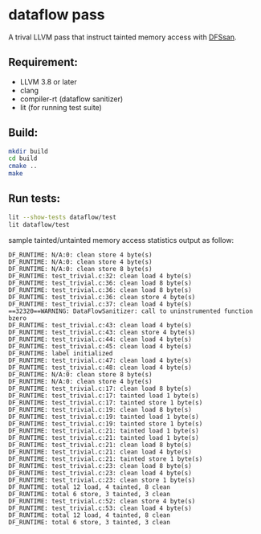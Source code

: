 # dataflow pass

A trival LLVM pass that instruct tainted memory access with [DFSsan](dfsan).

## Requirement:

- LLVM 3.8 or later
- clang
- compiler-rt (dataflow sanitizer)
- lit (for running test suite)

## Build:

```bash
mkdir build
cd build
cmake ..
make
```

## Run tests:

```bash
lit --show-tests dataflow/test
lit dataflow/test
```

sample tainted/untainted memory access statistics output as follow:
```
DF_RUNTIME: N/A:0: clean store 4 byte(s)
DF_RUNTIME: N/A:0: clean store 4 byte(s)
DF_RUNTIME: N/A:0: clean store 8 byte(s)
DF_RUNTIME: test_trivial.c:32: clean load 4 byte(s)
DF_RUNTIME: test_trivial.c:36: clean load 8 byte(s)
DF_RUNTIME: test_trivial.c:36: clean load 8 byte(s)
DF_RUNTIME: test_trivial.c:36: clean store 4 byte(s)
DF_RUNTIME: test_trivial.c:37: clean load 4 byte(s)
==32320==WARNING: DataFlowSanitizer: call to uninstrumented function bzero
DF_RUNTIME: test_trivial.c:43: clean load 4 byte(s)
DF_RUNTIME: test_trivial.c:43: clean store 4 byte(s)
DF_RUNTIME: test_trivial.c:44: clean load 4 byte(s)
DF_RUNTIME: test_trivial.c:45: clean load 4 byte(s)
DF_RUNTIME: label initialized
DF_RUNTIME: test_trivial.c:47: clean load 4 byte(s)
DF_RUNTIME: test_trivial.c:48: clean load 4 byte(s)
DF_RUNTIME: N/A:0: clean store 8 byte(s)
DF_RUNTIME: N/A:0: clean store 4 byte(s)
DF_RUNTIME: test_trivial.c:17: clean load 8 byte(s)
DF_RUNTIME: test_trivial.c:17: tainted load 1 byte(s)
DF_RUNTIME: test_trivial.c:17: tainted store 1 byte(s)
DF_RUNTIME: test_trivial.c:19: clean load 8 byte(s)
DF_RUNTIME: test_trivial.c:19: tainted load 1 byte(s)
DF_RUNTIME: test_trivial.c:19: tainted store 1 byte(s)
DF_RUNTIME: test_trivial.c:21: tainted load 1 byte(s)
DF_RUNTIME: test_trivial.c:21: tainted load 1 byte(s)
DF_RUNTIME: test_trivial.c:21: clean load 8 byte(s)
DF_RUNTIME: test_trivial.c:21: clean load 4 byte(s)
DF_RUNTIME: test_trivial.c:21: tainted store 1 byte(s)
DF_RUNTIME: test_trivial.c:23: clean load 8 byte(s)
DF_RUNTIME: test_trivial.c:23: clean load 4 byte(s)
DF_RUNTIME: test_trivial.c:23: clean store 1 byte(s)
DF_RUNTIME: total 12 load, 4 tainted, 8 clean
DF_RUNTIME: total 6 store, 3 tainted, 3 clean
DF_RUNTIME: test_trivial.c:52: clean store 4 byte(s)
DF_RUNTIME: test_trivial.c:53: clean load 4 byte(s)
DF_RUNTIME: total 12 load, 4 tainted, 8 clean
DF_RUNTIME: total 6 store, 3 tainted, 3 clean
```


[dfsan]:https://clang.llvm.org/docs/DataFlowSanitizer.html
